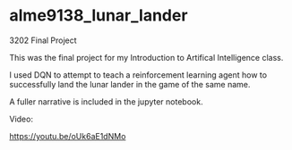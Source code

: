 # alme9138_lunar_lander
3202 Final Project


This was the final project for my Introduction to Artifical Intelligence class.

I used DQN to attempt to teach a reinforcement learning agent how to successfully land the lunar lander in the game of the same name.

A fuller narrative is included in the jupyter notebook.

Video: 

https://youtu.be/oUk6aE1dNMo
